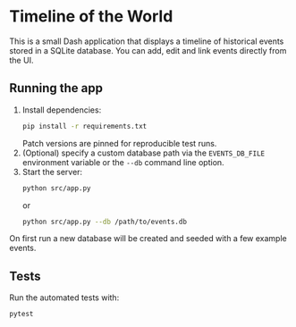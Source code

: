# Timeline of the World

This is a small Dash application that displays a timeline of historical events stored in a SQLite database. You can add, edit and link events directly from the UI.

## Running the app

1. Install dependencies:
   ```bash
   pip install -r requirements.txt
   ```
   Patch versions are pinned for reproducible test runs.
2. (Optional) specify a custom database path via the `EVENTS_DB_FILE` environment variable or the `--db` command line option.
3. Start the server:
   ```bash
   python src/app.py
   ```
   or
   ```bash
   python src/app.py --db /path/to/events.db
   ```

On first run a new database will be created and seeded with a few example events.

## Tests

Run the automated tests with:

```bash
pytest
```
